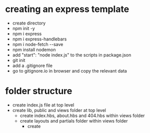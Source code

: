 # creating an express template

- create directory
- npm init -y
- npm i express
- npm i express-handlebars
- npm i node-fetch --save
- npm install nodemon
- add "start": "node index.js" to the scripts in package.json
- git init
- add a .gitignore file
- go to gitignore.io in browser and copy the relevant data

# folder structure

- create index.js file at top level
- create lib, public and views folder at top level
  - create index.hbs, about.hbs and 404.hbs within views folder
  - create layouts and partials folder within views folder
    - create 
  
